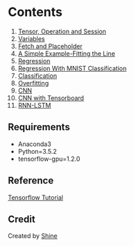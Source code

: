 # Contents

1. [Tensor, Operation and Session](https://github.com/rh01/TensorFlow-Tutorial/blob/v2/Course_21.ipynb)
2. [Variables](https://github.com/rh01/TensorFlow-Tutorial/blob/v2/Course_22.ipynb)
3. [Fetch and Placeholder](https://github.com/rh01/TensorFlow-Tutorial/blob/v2/Course_23.ipynb)
4. [A Simple Example-Fitting the Line](https://github.com/rh01/TensorFlow-Tutorial/blob/v2/Course_24.ipynb)
5. [Regression](https://github.com/rh01/TensorFlow-Tutorial/blob/v2/Course_31.ipynb)
6. [Regression With MNIST Classification](https://github.com/rh01/TensorFlow-Tutorial/blob/v2/Course_32.ipynb)
7. [Classification](https://github.com/rh01/TensorFlow-Tutorial/blob/v2/Course_41.ipynb)
8. [Overfitting](https://github.com/rh01/TensorFlow-Tutorial/blob/v2/Course_42.ipynb)
9. [CNN](https://github.com/rh01/TensorFlow-Tutorial/blob/v2/Course_61.ipynb)
10. [CNN with Tensorboard](https://github.com/rh01/TensorFlow-Tutorial/blob/v2/Course_62.ipynb)
10. [RNN-LSTM](https://github.com/rh01/TensorFlow-Tutorial/blob/v2/Course_71.ipynb)


## Requirements

* Anaconda3
* Python=3.5.2
* tensorflow-gpu=1.2.0

## Reference

[Tensorflow Tutorial](https://www.tensorflow.org/tutorials/)

## Credit

Created by [Shine](http://github.com/rh01)

